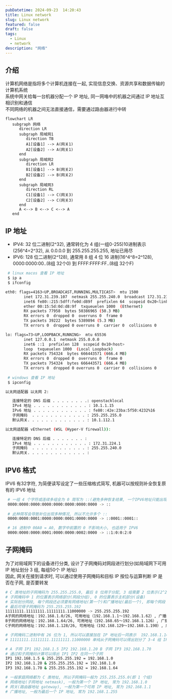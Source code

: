 ```yaml
---
pubDatetime: 2024-09-23  14:20:43
title: Linux network
slug: Linux network
featured: false
draft: false
tags:
  - Linux
  - network
description: "网络"
---
```


## 介绍

计算机网络是指将多个计算机连接在一起, 实现信息交换、资源共享和数据传输的计算机系统  
系统中网关给每一台机器分配一个 IP 地址, 同一网咯中的机器之间通过 IP 地址互相识别和通信  
不同网络的机器之间无法直接通信，需要通过路由器进行中转

```mermaid
flowchart LR
   subgraph 网络
      direction LR
      subgraph 局域网1
         direction TB
         A1[设备1] --> A(网关1)
         A2[设备2] --> A(网关1)
      end
      subgraph 局域网2
         direction LR
         B1[设备1] --> B(网关2)
         B2[设备2] --> B(网关2)
      end
      subgraph 局域网3
         direction RL
         C1[设备1] --> C(网关3)
         C2[设备2] --> C(网关3)
      end
      A <--> B <--> C <--> A
   end
```

## IP 地址

- IPV4: 32 位二进制(2^32), 通常转化为 4 组(一组0-255)10进制表示(256^4=2^32), 从 0.0.0.0 到 255.255.255.255, 地址已用尽
- IPV6: 128 位二进制(2^128), 通常用 8 组 4 位 16 进制(16^4^8=2^128), 0000:0000:00..(8组 32个0) 到 FFFF:FFFF:FF..(8组 32个F)

```bash
 # linux macos 查看 IP 地址
 $ ip a
 $ ifconfig

eth0: flags=4163<UP,BROADCAST,RUNNING,MULTICAST>  mtu 1500
        inet 172.31.239.107  netmask 255.255.240.0  broadcast 172.31.239.255
        inet6 fe80::215:5dff:fe0d:d89f  prefixlen 64  scopeid 0x20<link>
        ether 00:15:5d:0d:d8:9f  txqueuelen 1000  (Ethernet)
        RX packets 77958  bytes 50386965 (50.3 MB)
        RX errors 0  dropped 0  overruns 0  frame 0
        TX packets 39222  bytes 5389894 (5.3 MB)
        TX errors 0  dropped 0 overruns 0  carrier 0  collisions 0

lo: flags=73<UP,LOOPBACK,RUNNING>  mtu 65536
        inet 127.0.0.1  netmask 255.0.0.0
        inet6 ::1  prefixlen 128  scopeid 0x10<host>
        loop  txqueuelen 1000  (Local Loopback)
        RX packets 754324  bytes 666443571 (666.4 MB)
        RX errors 0  dropped 0  overruns 0  frame 0
        TX packets 754324  bytes 666443571 (666.4 MB)
        TX errors 0  dropped 0 overruns 0  carrier 0  collisions 0
 
 # windows 查看 IP 地址
 $ ipconfig

以太网适配器 以太网 2:

   连接特定的 DNS 后缀 . . . . . . . .: openstacklocal 
   IPv4 地址 . . . . . . . . . . . . : 10.1.1.15
   IPv6 地址 . . . . . . . . . . . . : fe80::42e:23ba:5f50:4232%16
   子网掩码  . . . . . . . . . . . . : 255.255.255.0
   默认网关. . . . . . . . . . . . . : 10.1.112.1

以太网适配器 vEthernet (WSL (Hyper-V firewall)):

   连接特定的 DNS 后缀 . . . . . . . :
   IPv4 地址 . . . . . . . . . . . . : 172.31.224.1
   子网掩码  . . . . . . . . . . . . : 255.255.240.0
   默认网关. . . . . . . . . . . . . :
```

## IPV6 格式

IPV6 有32字符, 为简便读写设定了一些压缩格式简写, 机器可以按规则补全恢复原有的 IPV6 地址

```bash
 # 一组 4 个字符或连续多组全为 0 简写为 ::(避免多种恢复结果, 一个IPV6地址只能出现 1 次)
 0000:0000:0000:0000:0000:0000:0000:0000 -> ::
 
 # 此种简写会导致补位出现多种情况, 所以不允许多个 ::
 0000:0000:0001:0000:0000:0001:0000:0000 -> ::0001::0001::

 # 16 进制中 00A0 = A0, 数字中前置的 0 不影响大小, 也适用于 IPV6
 0000:0000:0000:0001:0000:0000:0002:0000 -> ::1:0:0:2:0
```

## 子网掩码

为了对局域网下的设备进行分类, 设计了子网掩码对网段进行划分(如局域网下可用 IP 地址划分 3 组, 每组50个 IP 地址)  
因此, 网关在接到请求时, 可以通过使用子网掩码和目标 IP 按位与运算判断 IP 是否在子网, 是否要转发  

```bash
# C 类地址的子网掩码为 255.255.255.0, 最后 8 位用于分配, 3 组需要 2 位表示(2^2), 50 个 IP 地址需要 6 位(2^6)
# 子网掩码中 1 的位置表示网络部分(网段分组), 0 的位置表示主机部分(设备)
# 实际划分网段, 每个网段还必须要有网络地址(第一个)和广播地址(最后一个), 即每个网段 52 地址
# 最后可得子网掩码为 255.255.255.192
11111111.11111111.11111111.11000000 -> 255.255.255.192
A子网的网络地址：192.168.1.0/26, 可用地址（192.168.1.1～192.168.1.62）, 广播地址：192.168.1.63/26
B子网的网络地址：192.168.1.64/26, 可用地址（192.168.65～192.168.1.126）, 广播地址：192.168.1.127
C子网的网络地址：192.168.1.128/26, 可用地址（192.168.129～192.168.1.190）, 广播地址：192.168.1.191

# 子网掩码二进制中有 26 位为 1, 所以可以直接加在 IP 地址后一同表示  192.168.1.100/26
# 11111111.11111111.11111111.11000000 单纯从子网掩码可以得出划分了 3-4 组 IP, 每组最多 256/4 - 2 可用 IP

# A 子网 IP1 192.168.1.5 IP2 192.168.1.20 B 子网 IP3 192.168.1.70
# 通过和子网掩码计算可以得出 IP1 IP2 在同一个子网
IP1 192.168.1.5 & 255.255.255.192 = 192.168.1.0
IP2 192.168.1.20 & 255.255.255.192 = 192.168.1.0
IP3 192.168.1.70 & 255.255.255.192 = 192.168.1.64

# 一般家庭网络都为 C 类地址, 所以子网掩码一般为 255.255.255.0(即 1 个组)
# 网络地址(子网地址 netmask), 一般为第一个 IP 地址, 常为 192.168.1.0
# 网关(路由器地址 gateway), 一般为第一个可用 IP 地址, 常为 192.168.1.1
# 广播地址, 一般为最后一个 IP 地址, 常为 192.168.1.255
```
